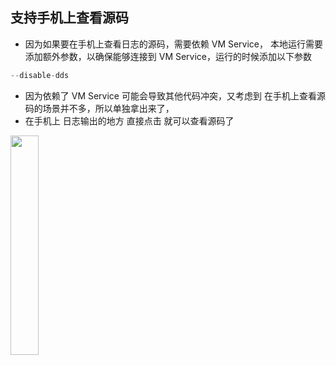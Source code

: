 ## 支持手机上查看源码
- 因为如果要在手机上查看日志的源码，需要依赖 VM Service，
本地运行需要添加额外参数，以确保能够连接到 VM Service，运行的时候添加以下参数
```dart
--disable-dds
```

- 因为依赖了 VM Service 可能会导致其他代码冲突，又考虑到 在手机上查看源码的场景并不多，所以单独拿出来了，
- 在手机上 日志输出的地方 直接点击 就可以查看源码了

<img src="https://github.com/niezhiyang/flutter_logger/blob/dev/art/code.gif" width="30%">